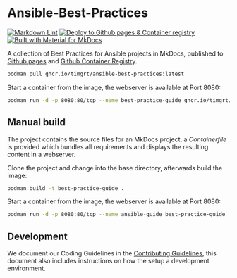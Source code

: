 # Ansible-Best-Practices

[![Markdown Lint](https://github.com/TimGrt/Ansible-Best-Practices/actions/workflows/ci.yml/badge.svg)](https://github.com/TimGrt/Ansible-Best-Practices/actions/workflows/ci.yml) [![Deploy to Github pages & Container registry](https://github.com/TimGrt/Ansible-Best-Practices/actions/workflows/cd.yml/badge.svg)](https://github.com/TimGrt/Ansible-Best-Practices/actions/workflows/cd.yml) [![Built with Material for MkDocs](https://img.shields.io/badge/Material_for_MkDocs-526CFE?logo=MaterialForMkDocs&logoColor=white)](https://squidfunk.github.io/mkdocs-material/)

A collection of Best Practices for Ansible projects in MkDocs, published to [Github pages](https://timgrt.github.io/Ansible-Best-Practices) and [Github Container Registry](https://github.com/TimGrt/Ansible-Best-Practices/pkgs/container/ansible-best-practices).  

```bash
podman pull ghcr.io/timgrt/ansible-best-practices:latest
```

Start a container from the image, the webserver is available at Port 8080:

```bash
podman run -d -p 8080:80/tcp --name best-practice-guide ghcr.io/timgrt/ansible-best-practices:latest
```

## Manual build

The project contains the source files for an MkDocs project, a *Containerfile* is provided which bundles all requirements and displays the resulting content in a webserver.

Clone the project and change into the base directory, afterwards build the image:

```bash
podman build -t best-practice-guide .
```

Start a container from the image, the webserver is available at Port 8080:

```bash
podman run -d -p 8080:80/tcp --name ansible-guide best-practice-guide
```

## Development

We document our Coding Guidelines in the [Contributing Guidelines](https://github.com/TimGrt/Ansible-Best-Practices/blob/main/.github/CONTRIBUTING.md), this document also includes instructions on how the setup a development environment.
